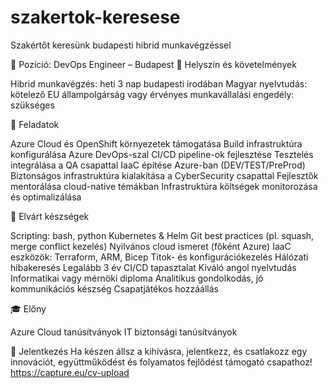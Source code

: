 # szakertok-keresese
Szakértőt keresünk budapesti hibrid munkavégzéssel

🚀 Pozíció: DevOps Engineer – Budapest
📍 Helyszín és követelmények

Hibrid munkavégzés: heti 3 nap budapesti irodában
Magyar nyelvtudás: kötelező
EU állampolgárság vagy érvényes munkavállalási engedély: szükséges


🧭 Feladatok

Azure Cloud és OpenShift környezetek támogatása
Build infrastruktúra konfigurálása Azure DevOps-szal
CI/CD pipeline-ok fejlesztése
Tesztelés integrálása a QA csapattal
IaaC építése Azure-ban (DEV/TEST/PreProd)
Biztonságos infrastruktúra kialakítása a CyberSecurity csapattal
Fejlesztők mentorálása cloud-native témákban
Infrastruktúra költségek monitorozása és optimalizálása


🧠 Elvárt készségek

Scripting: bash, python
Kubernetes & Helm
Git best practices (pl. squash, merge conflict kezelés)
Nyilvános cloud ismeret (főként Azure)
IaaC eszközök: Terraform, ARM, Bicep
Titok- és konfigurációkezelés
Hálózati hibakeresés
Legalább 3 év CI/CD tapasztalat
Kiváló angol nyelvtudás
Informatikai vagy mérnöki diploma
Analitikus gondolkodás, jó kommunikációs készség
Csapatjátékos hozzáállás


🎓 Előny

Azure Cloud tanúsítványok
IT biztonsági tanúsítványok


📧 Jelentkezés
Ha készen állsz a kihívásra, jelentkezz, és csatlakozz egy innovációt, együttműködést és folyamatos fejlődést támogató csapathoz!
https://capture.eu/cv-upload
